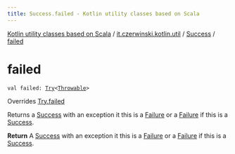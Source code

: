 ```yaml
---
title: Success.failed - Kotlin utility classes based on Scala
---
```


[Kotlin utility classes based on Scala](../../index.html) / [it.czerwinski.kotlin.util](../index.html) / [Success](index.html) / [failed](./failed.html)

# failed

`val failed: `[`Try`](../-try/index.html)`<`[`Throwable`](https://kotlinlang.org/api/latest/jvm/stdlib/kotlin/-throwable/index.html)`>`

Overrides [Try.failed](../-try/failed.html)

Returns a [Success](index.html) with an exception it this is a [Failure](../-failure/index.html) or a [Failure](../-failure/index.html) if this is a [Success](index.html).

**Return**
A [Success](index.html) with an exception it this is a [Failure](../-failure/index.html) or a [Failure](../-failure/index.html) if this is a [Success](index.html).

